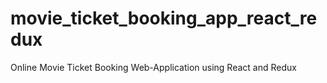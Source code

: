 # movie_ticket_booking_app_react_redux
Online Movie Ticket Booking Web-Application using React and Redux
